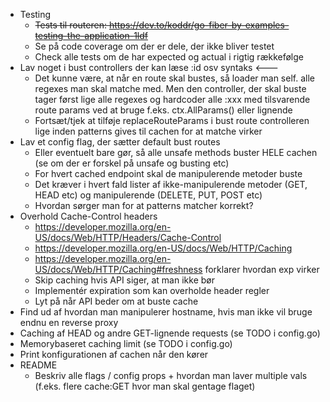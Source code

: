 * Testing
  * ~~Tests til routeren: https://dev.to/koddr/go-fiber-by-examples-testing-the-application-1ldf~~
  * Se på code coverage om der er dele, der ikke bliver testet
  * Check alle tests om de har expected og actual i rigtig rækkefølge
* Lav noget i bust controllers der kan læse :id osv syntaks <---
  * Det kunne være, at når en route skal bustes, så loader man self. alle regexes man skal matche med. Men den controller, der skal buste tager først lige alle regexes og hardcoder alle :xxx med tilsvarende route params ved at bruge f.eks. ctx.AllParams() eller lignende
  * Fortsæt/tjek at tilføje replaceRouteParams i bust route controlleren lige inden patterns gives til cachen for at matche virker
* Lav et config flag, der sætter default bust routes
  * Eller eventuelt bare gør, så alle unsafe methods buster HELE cachen (se om der er forskel på unsafe og busting etc)
  * For hvert cached endpoint skal de manipulerende metoder buste
  * Det kræver i hvert fald lister af ikke-manipulerende metoder (GET, HEAD etc) og manipulerende (DELETE, PUT, POST etc)
  * Hvordan sørger man for at patterns matcher korrekt?
* Overhold Cache-Control headers
  * https://developer.mozilla.org/en-US/docs/Web/HTTP/Headers/Cache-Control
  * https://developer.mozilla.org/en-US/docs/Web/HTTP/Caching
  * https://developer.mozilla.org/en-US/docs/Web/HTTP/Caching#freshness forklarer hvordan exp virker
  * Skip caching hvis API siger, at man ikke bør
  * Implementér expiration som kan overholde header regler
  * Lyt på når API beder om at buste cache
* Find ud af hvordan man manipulerer hostname, hvis man ikke vil bruge endnu en reverse proxy
* Caching af HEAD og andre GET-lignende requests (se TODO i config.go)
* Memorybaseret caching limit (se TODO i config.go)
* Print konfigurationen af cachen når den kører
* README
  * Beskriv alle flags / config props + hvordan man laver multiple vals (f.eks. flere cache:GET hvor man skal gentage flaget)